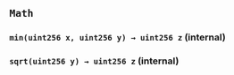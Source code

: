 ## `Math`






### `min(uint256 x, uint256 y) → uint256 z` (internal)





### `sqrt(uint256 y) → uint256 z` (internal)








